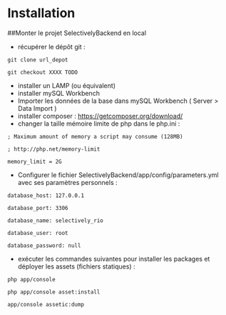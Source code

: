 Installation
==

##Monter le projet SelectivelyBackend en local


- récupérer le dépôt git :

`git clone url_depot`

`git checkout XXXX TODO`

- installer un LAMP (ou équivalent)
- installer mySQL Workbench
- Importer les données de la base dans mySQL Workbench ( Server > Data Import )
- installer composer : https://getcomposer.org/download/
- changer la taille mémoire limite de php dans le php.ini :


`; Maximum amount of memory a script may consume (128MB)`

`; http://php.net/memory-limit`

`memory_limit = 2G`

- Configurer le fichier SelectivelyBackend/app/config/parameters.yml avec ses paramètres personnels :


`database_host: 127.0.0.1`

`database_port: 3306`

`database_name: selectively_rio`

`database_user: root`

`database_password: null`

- exécuter les commandes suivantes pour installer les packages et déployer les assets (fichiers statiques) :


`php app/console`

`php app/console asset:install`

`app/console assetic:dump`
